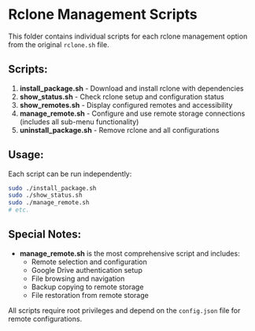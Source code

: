# Rclone Management Scripts

This folder contains individual scripts for each rclone management option from the original `rclone.sh` file.

## Scripts:

1. **install_package.sh** - Download and install rclone with dependencies
2. **show_status.sh** - Check rclone setup and configuration status  
3. **show_remotes.sh** - Display configured remotes and accessibility
4. **manage_remote.sh** - Configure and use remote storage connections (includes all sub-menu functionality)
5. **uninstall_package.sh** - Remove rclone and all configurations

## Usage:
Each script can be run independently:
```bash
sudo ./install_package.sh
sudo ./show_status.sh
sudo ./manage_remote.sh
# etc.
```

## Special Notes:
- **manage_remote.sh** is the most comprehensive script and includes:
  - Remote selection and configuration
  - Google Drive authentication setup
  - File browsing and navigation
  - Backup copying to remote storage
  - File restoration from remote storage
  
All scripts require root privileges and depend on the `config.json` file for remote configurations.